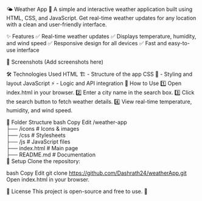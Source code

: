 🌤️ Weather App
🚀 A simple and interactive weather application built using HTML, CSS, and JavaScript. Get real-time weather updates for any location with a clean and user-friendly interface.

✨ Features
✅ Real-time weather updates
✅ Displays temperature, humidity, and wind speed
✅ Responsive design for all devices
✅ Fast and easy-to-use interface

📸 Screenshots
(Add screenshots here)

🛠️ Technologies Used
HTML 🏗️ - Structure of the app
CSS 🎨 - Styling and layout
JavaScript ⚡ - Logic and API integration
🚀 How to Use
1️⃣ Open index.html in your browser.
2️⃣ Enter a city name in the search box.
3️⃣ Click the search button to fetch weather details.
4️⃣ View real-time temperature, humidity, and wind speed.

📂 Folder Structure
bash
Copy
Edit
/weather-app  
 ├── /icons        # Icons & images  
 ├── /css          # Stylesheets  
 ├── /js           # JavaScript files  
 ├── index.html    # Main page  
 ├── README.md     # Documentation  
🔧 Setup
Clone the repository:

bash
Copy
Edit
git clone https://github.com/Dashrath24/weatherApp.git  
Open index.html in your browser.

📜 License
This project is open-source and free to use. 🚀
